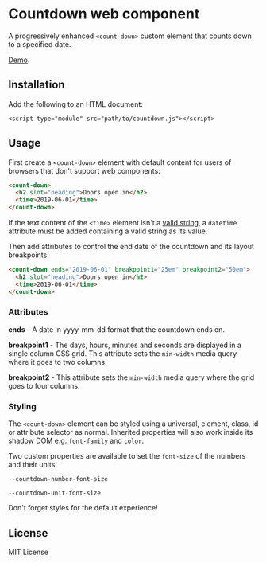 # Countdown web component

A progressively enhanced `<count-down>` custom element that counts down to a specified date.

[Demo](https://derekjohnson.github.io/count-down-web-component).

## Installation

Add the following to an HTML document:

`<script type="module" src="path/to/countdown.js"></script>`

## Usage

First create a `<count-down>` element with default content for users of browsers that don't support web components:

```html
<count-down>
  <h2 slot="heading">Doors open in</h2>
  <time>2019-06-01</time>
</count-down>
```

If the text content of the `<time>` element isn't a [valid string](https://html.spec.whatwg.org/multipage/text-level-semantics.html#datetime-value), a `datetime` attribute must be added containing a valid string as its value.

Then add attributes to control the end date of the countdown and its layout breakpoints.

```html
<count-down ends="2019-06-01" breakpoint1="25em" breakpoint2="50em">
  <h2 slot="heading">Doors open in</h2>
  <time>2019-06-01</time>
</count-down>
```

### Attributes

**ends** - A date in yyyy-mm-dd format that the countdown ends on.

**breakpoint1** - The days, hours, minutes and seconds are displayed in a single column CSS grid. This attribute sets the `min-width` media query where it goes to two columns.

**breakpoint2** - This attribute sets the `min-width` media query where the grid goes to four columns.

### Styling

The `<count-down>` element can be styled using a universal, element, class, id or attribute selector as normal. Inherited properties will also work inside its shadow DOM e.g. `font-family` and `color`.

Two custom properties are available to set the `font-size` of the numbers and their units:

`--countdown-number-font-size`

`--countdown-unit-font-size`

Don't forget styles for the default experience!

## License

MIT License
